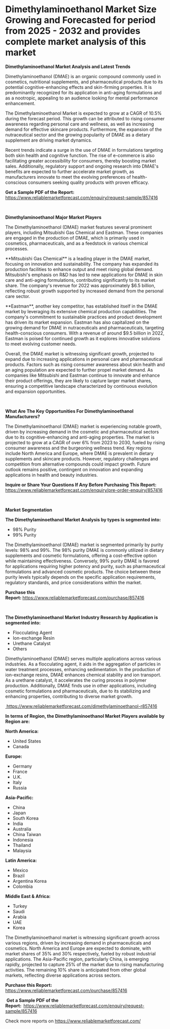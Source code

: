 <p><h1>Dimethylaminoethanol Market Size Growing and Forecasted for period from 2025 - 2032 and provides complete market analysis of this market</h1></p><p><strong>Dimethylaminoethanol Market Analysis and Latest Trends</strong></p>
<p><p>Dimethylaminoethanol (DMAE) is an organic compound commonly used in cosmetics, nutritional supplements, and pharmaceutical products due to its potential cognitive-enhancing effects and skin-firming properties. It is predominantly recognized for its application in anti-aging formulations and as a nootropic, appealing to an audience looking for mental performance enhancement. </p><p>The Dimethylaminoethanol Market is expected to grow at a CAGR of 10.5% during the forecast period. This growth can be attributed to rising consumer awareness regarding personal care and wellness, as well as increasing demand for effective skincare products. Furthermore, the expansion of the nutraceutical sector and the growing popularity of DMAE as a dietary supplement are driving market dynamics.</p><p>Recent trends indicate a surge in the use of DMAE in formulations targeting both skin health and cognitive function. The rise of e-commerce is also facilitating greater accessibility for consumers, thereby boosting market sales. Additionally, regulatory support and ongoing research into DMAE's benefits are expected to further accelerate market growth, as manufacturers innovate to meet the evolving preferences of health-conscious consumers seeking quality products with proven efficacy.</p></p>
<p><strong>Get a Sample PDF of the Report:&nbsp;</strong> <a href="https://www.reliablemarketforecast.com/enquiry/request-sample/857416?utm_campaign=2308&utm_medium=2&utm_source=Github&utm_content=ia&utm_term=01042025&utm_id=dimethylaminoethanol">https://www.reliablemarketforecast.com/enquiry/request-sample/857416</a></p>
<p>&nbsp;</p>
<p><strong>Dimethylaminoethanol Major Market Players</strong></p>
<p><p>The Dimethylaminoethanol (DMAE) market features several prominent players, including Mitsubishi Gas Chemical and Eastman. These companies are engaged in the production of DMAE, which is primarily used in cosmetics, pharmaceuticals, and as a feedstock in various chemical processes.</p><p>**Mitsubishi Gas Chemical** is a leading player in the DMAE market, focusing on innovation and sustainability. The company has expanded its production facilities to enhance output and meet rising global demand. Mitsubishi's emphasis on R&D has led to new applications for DMAE in skin care and anti-aging formulations, contributing significantly to its market share. The company's revenue for 2022 was approximately $6.5 billion, reflecting robust growth supported by increased demand from the personal care sector.</p><p>**Eastman**, another key competitor, has established itself in the DMAE market by leveraging its extensive chemical production capabilities. The company's commitment to sustainable practices and product development has driven its market expansion. Eastman has also capitalized on the growing demand for DMAE in nutraceuticals and pharmaceuticals, targeting health-conscious consumers. With a revenue of around $9.5 billion in 2022, Eastman is poised for continued growth as it explores innovative solutions to meet evolving customer needs.</p><p>Overall, the DMAE market is witnessing significant growth, projected to expand due to increasing applications in personal care and pharmaceutical products. Factors such as rising consumer awareness about skin health and an aging population are expected to further propel market demand. As companies like Mitsubishi and Eastman continue to innovate and enhance their product offerings, they are likely to capture larger market shares, ensuring a competitive landscape characterized by continuous evolution and expansion opportunities.</p></p>
<p>&nbsp;</p>
<p><strong>What Are The Key Opportunities For Dimethylaminoethanol Manufacturers?</strong></p>
<p><p>The Dimethylaminoethanol (DMAE) market is experiencing notable growth, driven by increasing demand in the cosmetic and pharmaceutical sectors due to its cognitive-enhancing and anti-aging properties. The market is projected to grow at a CAGR of over 6% from 2023 to 2030, fueled by rising consumer awareness and the burgeoning wellness trend. Key regions include North America and Europe, where DMAE is prevalent in dietary supplements and skincare products. However, regulatory challenges and competition from alternative compounds could impact growth. Future outlook remains positive, contingent on innovation and expanding applications in health and beauty industries.</p></p>
<p><strong>Inquire or Share Your Questions If Any Before Purchasing This Report:</strong> <a href="https://www.reliablemarketforecast.com/enquiry/pre-order-enquiry/857416?utm_campaign=2308&utm_medium=2&utm_source=Github&utm_content=ia&utm_term=01042025&utm_id=dimethylaminoethanol">https://www.reliablemarketforecast.com/enquiry/pre-order-enquiry/857416</a></p>
<p>&nbsp;</p>
<p><strong>Market Segmentation</strong></p>
<p><strong>The Dimethylaminoethanol Market Analysis by types is segmented into:</strong></p>
<p><ul><li>98% Purity</li><li>99% Purity</li></ul></p>
<p><p>The Dimethylaminoethanol (DMAE) market is segmented primarily by purity levels: 98% and 99%. The 98% purity DMAE is commonly utilized in dietary supplements and cosmetic formulations, offering a cost-effective option while maintaining effectiveness. Conversely, 99% purity DMAE is favored for applications requiring higher potency and purity, such as pharmaceutical formulations and advanced cosmetic products. The choice between these purity levels typically depends on the specific application requirements, regulatory standards, and price considerations within the market.</p></p>
<p><strong>Purchase this Report:&nbsp;</strong><a href="https://www.reliablemarketforecast.com/purchase/857416?utm_campaign=2308&utm_medium=2&utm_source=Github&utm_content=ia&utm_term=01042025&utm_id=dimethylaminoethanol">https://www.reliablemarketforecast.com/purchase/857416</a></p>
<p>&nbsp;</p>
<p><strong>The Dimethylaminoethanol Market Industry Research by Application is segmented into:</strong></p>
<p><ul><li>Flocculating Agent</li><li>Ion-exchange Resin</li><li>Urethane Catalyst</li><li>Others</li></ul></p>
<p><p>Dimethylaminoethanol (DMAE) serves multiple applications across various industries. As a flocculating agent, it aids in the aggregation of particles in water treatment processes, enhancing sedimentation. In the production of ion-exchange resins, DMAE enhances chemical stability and ion transport. As a urethane catalyst, it accelerates the curing process in polymer production. Additionally, DMAE finds use in other applications, including cosmetic formulations and pharmaceuticals, due to its stabilizing and enhancing properties, contributing to diverse market growth.</p></p>
<p><a href="https://www.reliablemarketforecast.com/dimethylaminoethanol-r857416?utm_campaign=2308&utm_medium=2&utm_source=Github&utm_content=ia&utm_term=01042025&utm_id=dimethylaminoethanol">&nbsp;https://www.reliablemarketforecast.com/dimethylaminoethanol-r857416</a></p>
<p><strong>In terms of Region, the Dimethylaminoethanol Market Players available by Region are:</strong></p>
<p>
    <p> <strong> North America: </strong>
        <ul>
            <li>United States</li>
            <li>Canada</li>
        </ul>
        </p> 
    <p> <strong> Europe: </strong>
        <ul>
            <li>Germany</li>
            <li>France</li>
            <li>U.K.</li>
            <li>Italy</li>
            <li>Russia</li>
        </ul>
        </p> 
    <p> <strong> Asia-Pacific: </strong>
        <ul>
            <li>China</li>
            <li>Japan</li>
            <li>South Korea</li>
            <li>India</li>
            <li>Australia</li>
            <li>China Taiwan</li>
            <li>Indonesia</li>
            <li>Thailand</li>
            <li>Malaysia</li>
        </ul>
        </p> 
    <p> <strong> Latin America: </strong>
        <ul>
            <li>Mexico</li>
            <li>Brazil</li>
            <li>Argentina Korea</li>
            <li>Colombia</li>
        </ul>
        </p> 
    <p> <strong> Middle East & Africa: </strong>
        <ul>
            <li>Turkey</li>
            <li>Saudi</li>
            <li>Arabia</li>
            <li>UAE</li>
            <li>Korea</li>
        </ul>
    </p>
    </p>
<p><p>The Dimethylaminoethanol market is witnessing significant growth across various regions, driven by increasing demand in pharmaceuticals and cosmetics. North America and Europe are expected to dominate, with market shares of 35% and 30% respectively, fueled by robust industrial applications. The Asia-Pacific region, particularly China, is emerging rapidly, projected to capture 25% of the market due to rising manufacturing activities. The remaining 10% share is anticipated from other global markets, reflecting diverse applications across sectors.</p></p>
<p><strong>Purchase this Report: </strong><a href="https://www.reliablemarketforecast.com/purchase/857416?utm_campaign=2308&utm_medium=2&utm_source=Github&utm_content=ia&utm_term=01042025&utm_id=dimethylaminoethanol">https://www.reliablemarketforecast.com/purchase/857416</a></p>
<p>&nbsp;<strong>Get a Sample PDF of the Report:&nbsp;&nbsp;</strong><a href="https://www.reliablemarketforecast.com/enquiry/request-sample/857416?utm_campaign=2308&utm_medium=2&utm_source=Github&utm_content=ia&utm_term=01042025&utm_id=dimethylaminoethanol">https://www.reliablemarketforecast.com/enquiry/request-sample/857416</a></p>
<p><strong></strong></p>
<p>Check more reports on <a href="https://www.reliablemarketforecast.com/?utm_campaign=2308&utm_medium=2&utm_source=Github&utm_content=ia&utm_term=01042025&utm_id=dimethylaminoethanol">https://www.reliablemarketforecast.com/</a></p>